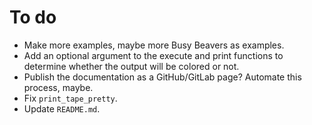 # To do

- Make more examples, maybe more Busy Beavers as examples.
- Add an optional argument to the execute and print functions to determine
  whether the output will be colored or not.
- Publish the documentation as a GitHub/GitLab page? Automate this process,
  maybe.
- Fix `print_tape_pretty`.
- Update `README.md`.

